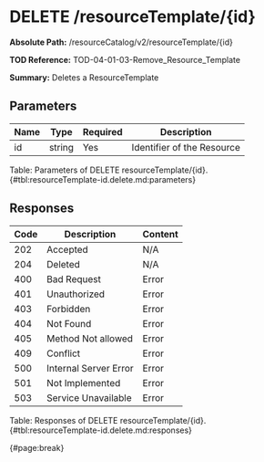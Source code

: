 <!--
    ATTENTION: This file was generated via gradle!
               Do NOT manually edit this file! Any such changes will be overwritten!
-->

# DELETE /resourceTemplate/{id}

**Absolute Path:** /resourceCatalog/v2/resourceTemplate/{id}

**TOD Reference:** TOD-04-01-03-Remove_Resource_Template

**Summary:** Deletes a ResourceTemplate

## Parameters

| Name | Type | Required | Description |
| ------ | ------ | --- | ------------ |
| id | string | Yes | Identifier of the Resource |

Table: Parameters of DELETE resourceTemplate/{id}. {#tbl:resourceTemplate-id.delete.md:parameters}

## Responses

| Code | Description | Content |
|------|-------------|---------|
| 202 | Accepted | N/A |
| 204 | Deleted | N/A |
| 400 | Bad Request | Error |
| 401 | Unauthorized | Error |
| 403 | Forbidden | Error |
| 404 | Not Found | Error |
| 405 | Method Not allowed | Error |
| 409 | Conflict | Error |
| 500 | Internal Server Error | Error |
| 501 | Not Implemented | Error |
| 503 | Service Unavailable | Error |

Table: Responses of DELETE resourceTemplate/{id}. {#tbl:resourceTemplate-id.delete.md:responses}

{#page:break}
